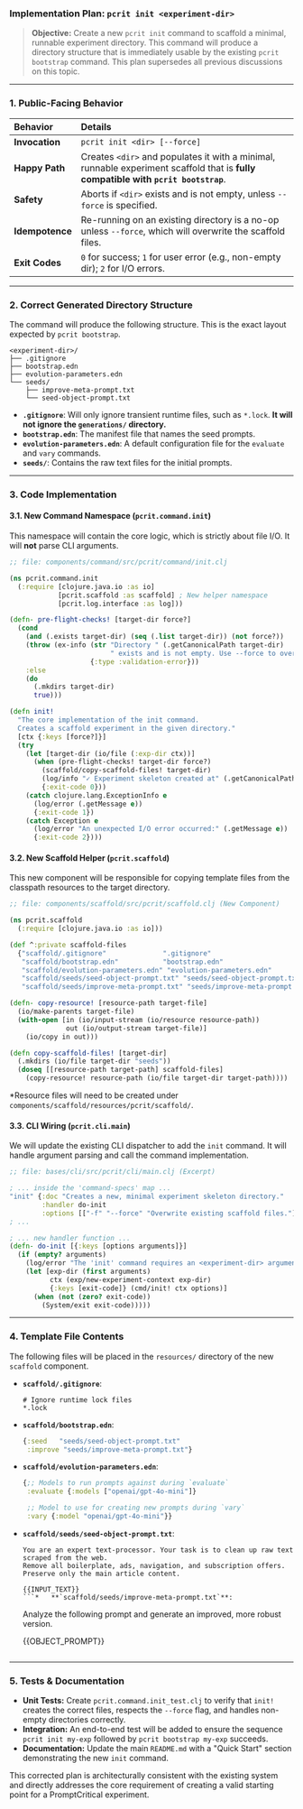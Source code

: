 ### **Implementation Plan: `pcrit init <experiment-dir>`**

> **Objective:** Create a new `pcrit init` command to scaffold a minimal, runnable experiment directory. This command will produce a directory structure that is immediately usable by the existing `pcrit bootstrap` command. This plan supersedes all previous discussions on this topic.

---

### 1. Public-Facing Behavior

| Behavior | Details |
| :--- | :--- |
| **Invocation** | `pcrit init <dir> [--force]` |
| **Happy Path** | Creates `<dir>` and populates it with a minimal, runnable experiment scaffold that is **fully compatible with `pcrit bootstrap`**. |
| **Safety** | Aborts if `<dir>` exists and is not empty, unless `--force` is specified. |
| **Idempotence** | Re-running on an existing directory is a no-op unless `--force`, which will overwrite the scaffold files. |
| **Exit Codes** | `0` for success; `1` for user error (e.g., non-empty dir); `2` for I/O errors. |

---

### 2. Correct Generated Directory Structure

The command will produce the following structure. This is the exact layout expected by `pcrit bootstrap`.

```
<experiment-dir>/
├── .gitignore
├── bootstrap.edn
├── evolution-parameters.edn
└── seeds/
    ├── improve-meta-prompt.txt
    └── seed-object-prompt.txt
```

*   **`.gitignore`**: Will only ignore transient runtime files, such as `*.lock`. **It will not ignore the `generations/` directory.**
*   **`bootstrap.edn`**: The manifest file that names the seed prompts.
*   **`evolution-parameters.edn`**: A default configuration file for the `evaluate` and `vary` commands.
*   **`seeds/`**: Contains the raw text files for the initial prompts.

---

### 3. Code Implementation

#### 3.1. New Command Namespace (`pcrit.command.init`)

This namespace will contain the core logic, which is strictly about file I/O. It will **not** parse CLI arguments.

```clojure
;; file: components/command/src/pcrit/command/init.clj

(ns pcrit.command.init
  (:require [clojure.java.io :as io]
            [pcrit.scaffold :as scaffold] ; New helper namespace
            [pcrit.log.interface :as log]))

(defn- pre-flight-checks! [target-dir force?]
  (cond
    (and (.exists target-dir) (seq (.list target-dir)) (not force?))
    (throw (ex-info (str "Directory " (.getCanonicalPath target-dir)
                         " exists and is not empty. Use --force to overwrite.")
                    {:type :validation-error}))
    :else
    (do
      (.mkdirs target-dir)
      true)))

(defn init!
  "The core implementation of the init command.
  Creates a scaffold experiment in the given directory."
  [ctx {:keys [force?]}]
  (try
    (let [target-dir (io/file (:exp-dir ctx))]
      (when (pre-flight-checks! target-dir force?)
        (scaffold/copy-scaffold-files! target-dir)
        (log/info "✓ Experiment skeleton created at" (.getCanonicalPath target-dir))
        {:exit-code 0}))
    (catch clojure.lang.ExceptionInfo e
      (log/error (.getMessage e))
      {:exit-code 1})
    (catch Exception e
      (log/error "An unexpected I/O error occurred:" (.getMessage e))
      {:exit-code 2})))
```

#### 3.2. New Scaffold Helper (`pcrit.scaffold`)

This new component will be responsible for copying template files from the classpath resources to the target directory.

```clojure
;; file: components/scaffold/src/pcrit/scaffold.clj (New Component)

(ns pcrit.scaffold
  (:require [clojure.java.io :as io]))

(def ^:private scaffold-files
  {"scaffold/.gitignore"              ".gitignore"
   "scaffold/bootstrap.edn"           "bootstrap.edn"
   "scaffold/evolution-parameters.edn" "evolution-parameters.edn"
   "scaffold/seeds/seed-object-prompt.txt" "seeds/seed-object-prompt.txt"
   "scaffold/seeds/improve-meta-prompt.txt" "seeds/improve-meta-prompt.txt"})

(defn- copy-resource! [resource-path target-file]
  (io/make-parents target-file)
  (with-open [in (io/input-stream (io/resource resource-path))
              out (io/output-stream target-file)]
    (io/copy in out)))

(defn copy-scaffold-files! [target-dir]
  (.mkdirs (io/file target-dir "seeds"))
  (doseq [[resource-path target-path] scaffold-files]
    (copy-resource! resource-path (io/file target-dir target-path))))
```

*Resource files will need to be created under `components/scaffold/resources/pcrit/scaffold/`.

#### 3.3. CLI Wiring (`pcrit.cli.main`)

We will update the existing CLI dispatcher to add the `init` command. It will handle argument parsing and call the command implementation.

```clojure
;; file: bases/cli/src/pcrit/cli/main.clj (Excerpt)

; ... inside the 'command-specs' map ...
"init" {:doc "Creates a new, minimal experiment skeleton directory."
        :handler do-init
        :options [["-f" "--force" "Overwrite existing scaffold files."]]}
; ...

; ... new handler function ...
(defn- do-init [{:keys [options arguments]}]
  (if (empty? arguments)
    (log/error "The 'init' command requires an <experiment-dir> argument.")
    (let [exp-dir (first arguments)
          ctx (exp/new-experiment-context exp-dir)
          {:keys [exit-code]} (cmd/init! ctx options)]
      (when (not (zero? exit-code))
        (System/exit exit-code)))))
```

---

### 4. Template File Contents

The following files will be placed in the `resources/` directory of the new `scaffold` component.

*   **`scaffold/.gitignore`**:
    ```
    # Ignore runtime lock files
    *.lock
    ```
*   **`scaffold/bootstrap.edn`**:
    ```clojure
    {:seed   "seeds/seed-object-prompt.txt"
     :improve "seeds/improve-meta-prompt.txt"}
    ```
*   **`scaffold/evolution-parameters.edn`**:
    ```clojure
    {;; Models to run prompts against during `evaluate`
     :evaluate {:models ["openai/gpt-4o-mini"]}

     ;; Model to use for creating new prompts during `vary`
     :vary {:model "openai/gpt-4o-mini"}}
    ```
*   **`scaffold/seeds/seed-object-prompt.txt`**:
    ```
    You are an expert text-processor. Your task is to clean up raw text scraped from the web.
    Remove all boilerplate, ads, navigation, and subscription offers.
    Preserve only the main article content.

    {{INPUT_TEXT}}
    ```*   **`scaffold/seeds/improve-meta-prompt.txt`**:
    ```
    Analyze the following prompt and generate an improved, more robust version.

    {{OBJECT_PROMPT}}
    ```

---

### 5. Tests & Documentation

*   **Unit Tests:** Create `pcrit.command.init_test.clj` to verify that `init!` creates the correct files, respects the `--force` flag, and handles non-empty directories correctly.
*   **Integration:** An end-to-end test will be added to ensure the sequence `pcrit init my-exp` followed by `pcrit bootstrap my-exp` succeeds.
*   **Documentation:** Update the main `README.md` with a "Quick Start" section demonstrating the new `init` command.

This corrected plan is architecturally consistent with the existing system and directly addresses the core requirement of creating a valid starting point for a PromptCritical experiment.
